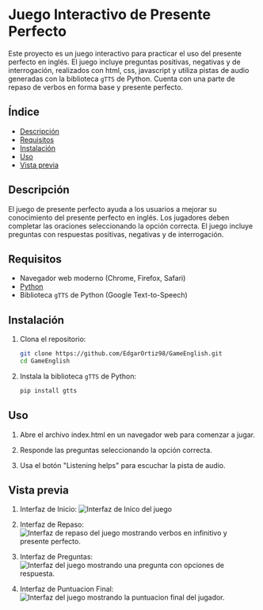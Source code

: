 # Juego Interactivo de Presente Perfecto

Este proyecto es un juego interactivo para practicar el uso del presente perfecto en inglés. El juego incluye preguntas positivas, negativas y de interrogación, realizados con html, css, javascript y utiliza pistas de audio generadas con la biblioteca `gTTS` de Python. Cuenta con una parte de repaso de verbos en forma base y presente perfecto.

## Índice

- [Descripción](#descripción)
- [Requisitos](#requisitos)
- [Instalación](#instalación)
- [Uso](#uso)
- [Vista previa](#vista-previa)

## Descripción

El juego de presente perfecto ayuda a los usuarios a mejorar su conocimiento del presente perfecto en inglés. Los jugadores deben completar las oraciones seleccionando la opción correcta. El juego incluye preguntas con respuestas positivas, negativas y de interrogación.

## Requisitos

- Navegador web moderno (Chrome, Firefox, Safari)
- [Python](https://www.python.org/downloads/)
- Biblioteca `gTTS` de Python (Google Text-to-Speech)

## Instalación

1. Clona el repositorio:

   ```bash
   git clone https://github.com/EdgarOrtiz98/GameEnglish.git
   cd GameEnglish
2. Instala la biblioteca `gTTS` de Python:

   ```bash
   pip install gtts

## Uso

1. Abre el archivo index.html en un navegador web para comenzar a jugar.

2. Responde las preguntas seleccionando la opción correcta.

3. Usa el botón "Listening helps" para escuchar la pista de audio.

## Vista previa

1. Interfaz de Inicio:
![Interfaz de Inico del juego](/img/inicio.png)

2. Interfaz de Repaso:
![Interfaz de repaso del juego mostrando verbos en infinitivo y presente perfecto.](/img/repaso.png)

3. Interfaz de Preguntas:
![Interfaz del juego mostrando una pregunta con opciones de respuesta.](/img/preguntas.png)

4. Interfaz de Puntuacion Final:
![Interfaz del juego mostrando la puntuacion final del jugador.](/img/score.png)
